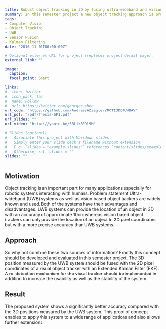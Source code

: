 ```yaml
---
title: Robust object tracking in 3D by fusing ultra-wideband and vision
summary: In this semester project a new object tracking approach is proposed. A fusion of Ultra-wideband (UWB) and visual measurements to track an object in 3D by fusing both modalities in a principled manner.
tags:
- Computer Vision
- Object Tracking
- UWB
- Sensor Fusion
- Kalman Filtering
date: "2016-11-02T00:00:00Z"

# Optional external URL for project (replaces project detail page).
external_link: ""

image:
  caption: 
  focal_point: Smart

links:
#- icon: twitter
#  icon_pack: fab
#  name: Follow
#  url: https://twitter.com/georgecushen
url_code: "https://github.com/AndreasAZiegler/ROTI3DBFUWBAV"
url_pdf: "/pdf/Thesis-SP1.pdf"
url_slides: ""
url_video: "https://youtu.be/5BLik3PDl9M"

# Slides (optional).
#   Associate this project with Markdown slides.
#   Simply enter your slide deck's filename without extension.
#   E.g. `slides = "example-slides"` references `content/slides/example-slides.md`.
#   Otherwise, set `slides = ""`.
slides: ""
---
```


## Motivation

Object tracking is an important part for many applications especially for robotic systems interacting with humans. Problem statement Ultra-wideband (UWB) systems as well as vision based object trackers are widely known and used. Both of the systems have their advantages and disadvantages. UWB systems can provide the location of an object in 3D with an accuracy of approximate 10cm whereas vision based object trackers can only provide the location of an object in 2D pixel coordinates but with a more precise accuracy than UWB systems.

## Approach

So why not combine these two sources of information? Exactly this concept should be developed and evaluated in this semester project. The 3D position measured by the UWB system should be fused with the 2D pixel coordinates of a visual object tracker with an Extended Kalman Filter (EKF). A re-detection mechanism for the visual tracker should be implemented in addition to increase the usability as well as the stability of the system.

## Result

The proposed system shows a significantly better accuracy compared with the 3D positions measured by the UWB system. This proof of concept enables to apply this system to a wide range of applications and also allows further extensions.
